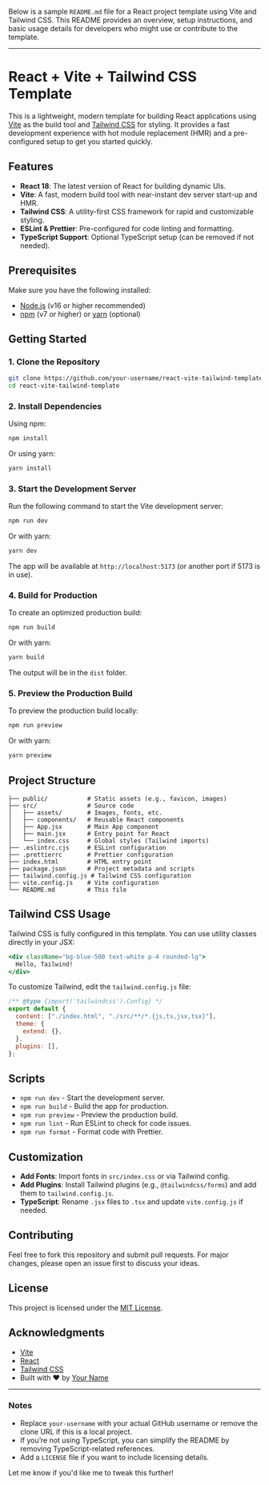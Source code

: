 Below is a sample `README.md` file for a React project template using Vite and Tailwind CSS. This README provides an overview, setup instructions, and basic usage details for developers who might use or contribute to the template.

---

# React + Vite + Tailwind CSS Template

This is a lightweight, modern template for building React applications using [Vite](https://vitejs.dev/) as the build tool and [Tailwind CSS](https://tailwindcss.com/) for styling. It provides a fast development experience with hot module replacement (HMR) and a pre-configured setup to get you started quickly.

## Features
- **React 18**: The latest version of React for building dynamic UIs.
- **Vite**: A fast, modern build tool with near-instant dev server start-up and HMR.
- **Tailwind CSS**: A utility-first CSS framework for rapid and customizable styling.
- **ESLint & Prettier**: Pre-configured for code linting and formatting.
- **TypeScript Support**: Optional TypeScript setup (can be removed if not needed).

## Prerequisites
Make sure you have the following installed:
- [Node.js](https://nodejs.org/) (v16 or higher recommended)
- [npm](https://www.npmjs.com/) (v7 or higher) or [yarn](https://yarnpkg.com/) (optional)

## Getting Started

### 1. Clone the Repository
```bash
git clone https://github.com/your-username/react-vite-tailwind-template.git
cd react-vite-tailwind-template
```

### 2. Install Dependencies
Using npm:
```bash
npm install
```
Or using yarn:
```bash
yarn install
```

### 3. Start the Development Server
Run the following command to start the Vite development server:
```bash
npm run dev
```
Or with yarn:
```bash
yarn dev
```

The app will be available at `http://localhost:5173` (or another port if 5173 is in use).

### 4. Build for Production
To create an optimized production build:
```bash
npm run build
```
Or with yarn:
```bash
yarn build
```

The output will be in the `dist` folder.

### 5. Preview the Production Build
To preview the production build locally:
```bash
npm run preview
```
Or with yarn:
```bash
yarn preview
```

## Project Structure
```
├── public/           # Static assets (e.g., favicon, images)
├── src/              # Source code
│   ├── assets/       # Images, fonts, etc.
│   ├── components/   # Reusable React components
│   ├── App.jsx       # Main App component
│   ├── main.jsx      # Entry point for React
│   └── index.css     # Global styles (Tailwind imports)
├── .eslintrc.cjs     # ESLint configuration
├── .prettierrc       # Prettier configuration
├── index.html        # HTML entry point
├── package.json      # Project metadata and scripts
├── tailwind.config.js # Tailwind CSS configuration
├── vite.config.js    # Vite configuration
└── README.md         # This file
```

## Tailwind CSS Usage
Tailwind CSS is fully configured in this template. You can use utility classes directly in your JSX:
```jsx
<div className="bg-blue-500 text-white p-4 rounded-lg">
  Hello, Tailwind!
</div>
```

To customize Tailwind, edit the `tailwind.config.js` file:
```js
/** @type {import('tailwindcss').Config} */
export default {
  content: ["./index.html", "./src/**/*.{js,ts,jsx,tsx}"],
  theme: {
    extend: {},
  },
  plugins: [],
};
```

## Scripts
- `npm run dev` - Start the development server.
- `npm run build` - Build the app for production.
- `npm run preview` - Preview the production build.
- `npm run lint` - Run ESLint to check for code issues.
- `npm run format` - Format code with Prettier.

## Customization
- **Add Fonts**: Import fonts in `src/index.css` or via Tailwind config.
- **Add Plugins**: Install Tailwind plugins (e.g., `@tailwindcss/forms`) and add them to `tailwind.config.js`.
- **TypeScript**: Rename `.jsx` files to `.tsx` and update `vite.config.js` if needed.

## Contributing
Feel free to fork this repository and submit pull requests. For major changes, please open an issue first to discuss your ideas.

## License
This project is licensed under the [MIT License](LICENSE).

## Acknowledgments
- [Vite](https://vitejs.dev/)
- [React](https://reactjs.org/)
- [Tailwind CSS](https://tailwindcss.com/)
- Built with ❤️ by [Your Name](https://github.com/your-username)

---

### Notes
- Replace `your-username` with your actual GitHub username or remove the clone URL if this is a local project.
- If you’re not using TypeScript, you can simplify the README by removing TypeScript-related references.
- Add a `LICENSE` file if you want to include licensing details.

Let me know if you'd like me to tweak this further!